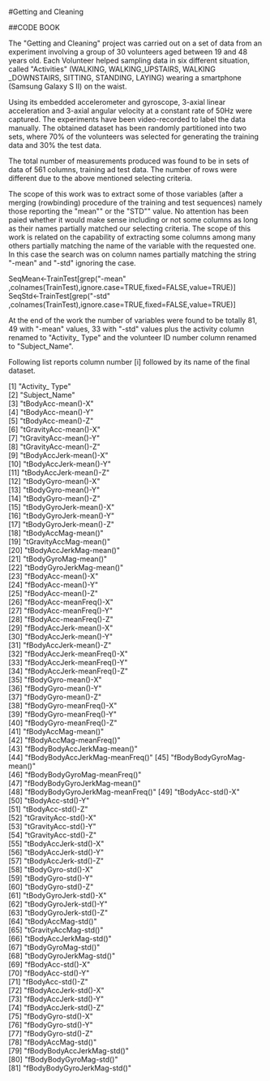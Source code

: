 #Getting and Cleaning 

##CODE BOOK


The "Getting and Cleaning" project was carried out on a set of data from an experiment involving a group of 30 volunteers aged between 19 and 48 years old. Each Volunteer helped sampling data in six different situation, called "Activities" (WALKING, WALKING_UPSTAIRS, WALKING _DOWNSTAIRS, SITTING, STANDING, LAYING) wearing a smartphone (Samsung Galaxy S II) on the waist.

Using its embedded accelerometer and gyroscope,  3-axial linear acceleration and 3-axial angular velocity at a constant rate of 50Hz were captured. The experiments have been video-recorded to label the data manually. The obtained dataset has been randomly partitioned into two sets, where 70% of the volunteers was selected for generating the training data and 30% the test data.

The total number of measurements produced was found to be in sets of data of 561 columns, training ad test data. The number of rows were different due to the above mentioned selecting criteria.    

The scope of this work was to extract some of those variables (after a merging (rowbinding) procedure of the training and test sequences) namely those reporting the "mean"" or the "STD"" value. No attention has been paied whether it would make sense  including or not some columns as long as their names partially matched our selecting criteria. The scope of this work is related on the capability of extracting some columns among many others partially matching the name of the variable with the requested one. In this case the search was on column names partially matching the string "-mean" and "-std" ignoring the case.

SeqMean<-TrainTest[grep("-mean" ,colnames(TrainTest),ignore.case=TRUE,fixed=FALSE,value=TRUE)]
SeqStd<-TrainTest[grep("-std" ,colnames(TrainTest),ignore.case=TRUE,fixed=FALSE,value=TRUE)]

At the end of the work the number of variables were found to be totally 81, 49 with "-mean" values, 33 with "-std" values plus the activity column renamed to "Activity_ Type" and the volunteer ID number column renamed to "Subject_Name".

Following list reports column number [i] followed by its name of the final dataset.


 [1] "Activity_ Type"                  
 [2] "Subject_Name"                   
 [3] "tBodyAcc-mean()-X"               
 [4] "tBodyAcc-mean()-Y"              
 [5] "tBodyAcc-mean()-Z"              
 [6] "tGravityAcc-mean()-X"           
 [7] "tGravityAcc-mean()-Y"            
 [8] "tGravityAcc-mean()-Z"           
 [9] "tBodyAccJerk-mean()-X"           
[10] "tBodyAccJerk-mean()-Y"          
[11] "tBodyAccJerk-mean()-Z"          
[12] "tBodyGyro-mean()-X"             
[13] "tBodyGyro-mean()-Y"              
[14] "tBodyGyro-mean()-Z"             
[15] "tBodyGyroJerk-mean()-X"          
[16] "tBodyGyroJerk-mean()-Y"         
[17] "tBodyGyroJerk-mean()-Z"         
[18] "tBodyAccMag-mean()"             
[19] "tGravityAccMag-mean()"           
[20] "tBodyAccJerkMag-mean()"         
[21] "tBodyGyroMag-mean()"             
[22] "tBodyGyroJerkMag-mean()"        
[23] "fBodyAcc-mean()-X"              
[24] "fBodyAcc-mean()-Y"              
[25] "fBodyAcc-mean()-Z"               
[26] "fBodyAcc-meanFreq()-X"          
[27] "fBodyAcc-meanFreq()-Y"          
[28] "fBodyAcc-meanFreq()-Z"          
[29] "fBodyAccJerk-mean()-X"           
[30] "fBodyAccJerk-mean()-Y"          
[31] "fBodyAccJerk-mean()-Z"           
[32] "fBodyAccJerk-meanFreq()-X"      
[33] "fBodyAccJerk-meanFreq()-Y"      
[34] "fBodyAccJerk-meanFreq()-Z"      
[35] "fBodyGyro-mean()-X"             
[36] "fBodyGyro-mean()-Y"             
[37] "fBodyGyro-mean()-Z"              
[38] "fBodyGyro-meanFreq()-X"         
[39] "fBodyGyro-meanFreq()-Y"          
[40] "fBodyGyro-meanFreq()-Z"         
[41] "fBodyAccMag-mean()"              
[42] "fBodyAccMag-meanFreq()"         
[43] "fBodyBodyAccJerkMag-mean()"      
[44] "fBodyBodyAccJerkMag-meanFreq()" 
[45] "fBodyBodyGyroMag-mean()"         
[46] "fBodyBodyGyroMag-meanFreq()"    
[47] "fBodyBodyGyroJerkMag-mean()"     
[48] "fBodyBodyGyroJerkMag-meanFreq()"
[49] "tBodyAcc-std()-X"                
[50] "tBodyAcc-std()-Y"               
[51] "tBodyAcc-std()-Z"                
[52] "tGravityAcc-std()-X"            
[53] "tGravityAcc-std()-Y"            
[54] "tGravityAcc-std()-Z"            
[55] "tBodyAccJerk-std()-X"            
[56] "tBodyAccJerk-std()-Y"           
[57] "tBodyAccJerk-std()-Z"            
[58] "tBodyGyro-std()-X"              
[59] "tBodyGyro-std()-Y"              
[60] "tBodyGyro-std()-Z"              
[61] "tBodyGyroJerk-std()-X"           
[62] "tBodyGyroJerk-std()-Y"          
[63] "tBodyGyroJerk-std()-Z"           
[64] "tBodyAccMag-std()"              
[65] "tGravityAccMag-std()"           
[66] "tBodyAccJerkMag-std()"          
[67] "tBodyGyroMag-std()"             
[68] "tBodyGyroJerkMag-std()"         
[69] "fBodyAcc-std()-X"               
[70] "fBodyAcc-std()-Y"               
[71] "fBodyAcc-std()-Z"               
[72] "fBodyAccJerk-std()-X"           
[73] "fBodyAccJerk-std()-Y"           
[74] "fBodyAccJerk-std()-Z"           
[75] "fBodyGyro-std()-X"              
[76] "fBodyGyro-std()-Y"              
[77] "fBodyGyro-std()-Z"              
[78] "fBodyAccMag-std()"              
[79] "fBodyBodyAccJerkMag-std()"       
[80] "fBodyBodyGyroMag-std()"         
[81] "fBodyBodyGyroJerkMag-std()"
